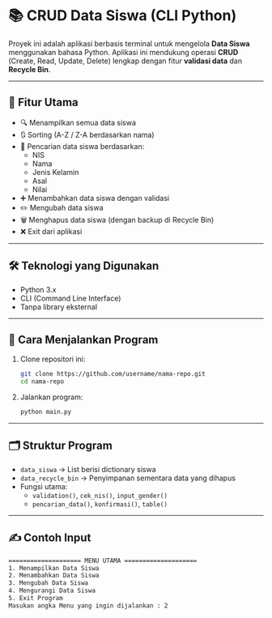 # 📚 CRUD Data Siswa (CLI Python)

Proyek ini adalah aplikasi berbasis terminal untuk mengelola **Data Siswa** menggunakan bahasa Python. Aplikasi ini mendukung operasi **CRUD** (Create, Read, Update, Delete) lengkap dengan fitur **validasi data** dan **Recycle Bin**.

---

## 🎯 Fitur Utama

- 🔍 Menampilkan semua data siswa
- 🔃 Sorting (A-Z / Z-A berdasarkan nama)
- 🔎 Pencarian data siswa berdasarkan:
  - NIS
  - Nama
  - Jenis Kelamin
  - Asal
  - Nilai
- ➕ Menambahkan data siswa dengan validasi
- ✏️ Mengubah data siswa
- 🗑️ Menghapus data siswa (dengan backup di Recycle Bin)
- ❌ Exit dari aplikasi

---

## 🛠️ Teknologi yang Digunakan

- Python 3.x
- CLI (Command Line Interface)
- Tanpa library eksternal

---

## 🚀 Cara Menjalankan Program

1. Clone repositori ini:
    ```bash
    git clone https://github.com/username/nama-repo.git
    cd nama-repo
    ```

2. Jalankan program:
    ```bash
    python main.py
    ```

---

## 🗂️ Struktur Program

- `data_siswa` → List berisi dictionary siswa
- `data_recycle_bin` → Penyimpanan sementara data yang dihapus
- Fungsi utama:
  - `validation()`, `cek_nis()`, `input_gender()`
  - `pencarian_data()`, `konfirmasi()`, `table()`

---

## ✍️ Contoh Input

```bash
==================== MENU UTAMA ====================
1. Menampilkan Data Siswa
2. Menambahkan Data Siswa
3. Mengubah Data Siswa
4. Mengurangi Data Siswa
5. Exit Program
Masukan angka Menu yang ingin dijalankan : 2
